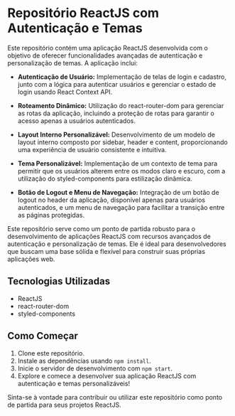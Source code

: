 # Repositório ReactJS com Autenticação e Temas

Este repositório contém uma aplicação ReactJS desenvolvida com o objetivo de oferecer funcionalidades avançadas de autenticação e personalização de temas. A aplicação inclui:

- **Autenticação de Usuário:** Implementação de telas de login e cadastro, junto com a lógica para autenticar usuários e gerenciar o estado de login usando React Context API.

- **Roteamento Dinâmico:** Utilização do react-router-dom para gerenciar as rotas da aplicação, incluindo a proteção de rotas para garantir o acesso apenas a usuários autenticados.

- **Layout Interno Personalizável:** Desenvolvimento de um modelo de layout interno composto por sidebar, header e content, proporcionando uma experiência de usuário consistente e intuitiva.

- **Tema Personalizável:** Implementação de um contexto de tema para permitir que os usuários alterem entre os modos claro e escuro, com a utilização do styled-components para estilização dinâmica.

- **Botão de Logout e Menu de Navegação:** Integração de um botão de logout no header da aplicação, disponível apenas para usuários autenticados, e um menu de navegação para facilitar a transição entre as páginas protegidas.

Este repositório serve como um ponto de partida robusto para o desenvolvimento de aplicações ReactJS com recursos avançados de autenticação e personalização de temas. Ele é ideal para desenvolvedores que buscam uma base sólida e flexível para construir suas próprias aplicações web.

## Tecnologias Utilizadas

- ReactJS
- react-router-dom
- styled-components

## Como Começar

1. Clone este repositório.
2. Instale as dependências usando `npm install`.
3. Inicie o servidor de desenvolvimento com `npm start`.
4. Explore e comece a desenvolver sua aplicação ReactJS com autenticação e temas personalizáveis!

Sinta-se à vontade para contribuir ou utilizar este repositório como ponto de partida para seus projetos ReactJS.
